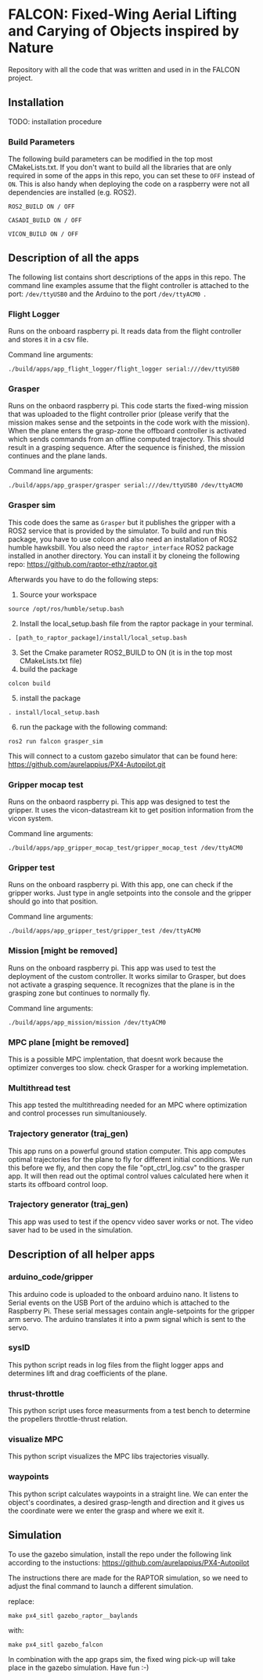 # FALCON: Fixed-Wing Aerial Lifting and Carying of Objects inspired by Nature 
Repository with all the code that was written and used in in the FALCON project.


## Installation
TODO: installation procedure
### Build Parameters
The following build parameters can be modified in the top most CMakeLists.txt. If you don't want to build all the libraries that are only required in some of the apps in this repo, you can set these to ```OFF``` instead of ```ON```. This is also handy when deploying the code on a raspberry were not all dependencies are installed (e.g. ROS2).
```
ROS2_BUILD ON / OFF

CASADI_BUILD ON / OFF

VICON_BUILD ON / OFF
```

## Description of all the apps
The following list contains short descriptions of the apps in this repo. The command line examples assume that the flight controller is attached to the port: ``` /dev/ttyUSB0 ``` and the Arduino to the port ```/dev/ttyACM0 ```. 

### Flight Logger
Runs on the onboard raspberry pi. It reads data from the flight controller and stores it in a csv file.

Command line arguments:
```
./build/apps/app_flight_logger/flight_logger serial:///dev/ttyUSB0
```

### Grasper
Runs on the onbaord raspberry pi. This code starts the fixed-wing mission that was uploaded to the flight controller prior (please verify that the mission makes sense and the setpoints in the code work with the mission). When the plane enters the grasp-zone the offboard controller is activated which sends commands from an offline computed trajectory. This should result in a grasping sequence. After the sequence is finished, the mission continues and the plane lands.

Command line arguments:
```
./build/apps/app_grasper/grasper serial:///dev/ttyUSB0 /dev/ttyACM0
```

### Grasper sim
This code does the same as ```Grasper``` but it publishes the gripper with a ROS2 service that is provided by the simulator. To build and run this package, you have to use colcon and also need an installation of ROS2 humble hawksbill. You also need the ```raptor_interface``` ROS2 package installed in another directory. You can install it by cloneing the following repo: https://github.com/raptor-ethz/raptor.git 

Afterwards you have to do the following steps:

1) Source your workspace
```
source /opt/ros/humble/setup.bash
```
2) Install the local_setup.bash file from the raptor package in your terminal.

```
. [path_to_raptor_package]/install/local_setup.bash
```
3) Set the Cmake parameter ROS2_BUILD to ON (it is in the top most CMakeLists.txt file)
4) build the package
```
colcon build
```
5) install the package
```
. install/local_setup.bash
```
6) run the package with the following command:
```
ros2 run falcon grasper_sim
```

This will connect to a custom gazebo simulator that can be found here: https://github.com/aurelappius/PX4-Autopilot.git
### Gripper mocap test
Runs on the onbaord raspberry pi. This app was designed to test the gripper. It uses the vicon-datastream kit to get position information from the vicon system.

Command line arguments:
```
./build/apps/app_gripper_mocap_test/gripper_mocap_test /dev/ttyACM0
```
### Gripper test
Runs on the onboard raspberry pi. With this app, one can check if the gripper works. Just type in angle setpoints into the console and the gripper should go into that position.

Command line arguments:
```
./build/apps/app_gripper_test/gripper_test /dev/ttyACM0
```

### Mission [might be removed]
Runs on the onboard raspberry pi. This app was used to test the deployment of the custom controller. It works similar to Grasper, but does not activate a grasping sequence. It recognizes that the plane is in the grasping zone but continues to normally fly. 

Command line arguments:
```
./build/apps/app_mission/mission /dev/ttyACM0
```

### MPC plane [might be removed]
This is a possible MPC implentation, that doesnt work because the optimizer converges too slow. check Grasper for a working implemetation.

### Multithread test
This app tested the multithreading needed for an MPC where optimization and control processes run simultaniousely.

### Trajectory generator (traj_gen)
This app runs on a powerful ground station computer. This app computes optimal trajectories for the plane to fly for different initial conditions. We run this before we fly, and then copy the file "opt_ctrl_log.csv" to the grasper app. It will then read out the optimal control values calculated here when it starts its offboard control loop.

### Trajectory generator (traj_gen)
This app was used to test if the opencv video saver works or not. The video saver had to be used in the simulation.

## Description of all helper apps

### arduino_code/gripper
This arduino code is uploaded to the onboard arduino nano. It listens to Serial events on the USB Port of the arduino which is attached to the Raspberry Pi. These serial messages contain angle-setpoints for the gripper arm servo. The arduino translates it into a pwm signal which is sent to the servo.

### sysID
This python script reads in log files from the flight logger apps and determines lift and drag coefficients of the plane.

### thrust-throttle
This python script uses force measurments from a test bench to determine the propellers throttle-thrust relation.

### visualize MPC
This python script visualizes the MPC libs trajectories visually.

### waypoints

This python script calculates waypoints in a straight line. We can enter the object's coordinates, a desired grasp-length and direction and it gives us the coordinate were we enter the grasp and where we exit it.

## Simulation
To use the gazebo simulation, install the repo under the following link according to the instuctions: https://github.com/aurelappius/PX4-Autopilot

The instructions there are made for the RAPTOR simulation, so we need to adjust the final command to launch a different simulation.

replace: 
```
make px4_sitl gazebo_raptor__baylands
```
with:
```
make px4_sitl gazebo_falcon
```

In combination with the app graps sim, the fixed wing pick-up will take place in the gazebo simulation. Have fun :-)